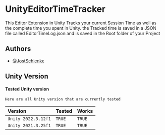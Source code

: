 # UnityEditorTimeTracker
This Editor Extension in Unity Tracks your current Session Time as well as the complete time you spent in Unity.
the Tracked time is saved in a JSON file called EditorTimeLog.json and is saved in the Root folder of your Project


## Authors

- [@JostSchienke](https://github.com/JostSchienke)


## Unity Version

#### Tested Unity version

```
Here are all Unity version that are currently tested
```

| Version | Tested     | Works                |
| :-------- | :------- | :------------------------- |
| `Unity 2022.3.12f1` | `TRUE` | `TRUE` |
| `Unity 2021.3.25f1` | `TRUE` | `TRUE` |
